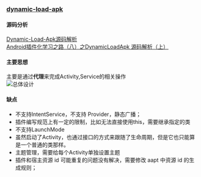 ### [dynamic-load-apk](https://github.com/singwhatiwanna/dynamic-load-apk)  
#### 源码分析  
[Dynamic-Load-Apk源码解析](http://www.jianshu.com/p/30114b7176a3)    
[Android插件化学习之路（八）之DynamicLoadApk 源码解析（上）](http://blog.csdn.net/u012124438/article/details/53241755)

#### 主要思想  
主要是通过**代理**来完成Activity,Service的相关操作     
![总体设计](https://raw.githubusercontent.com/android-cn/android-open-project-analysis/master/tool-lib/plugin/dynamic-load-apk/image/overall-design.png)



#### 缺点  
* 不支持IntentService，不支持 Provider，静态广播；         
* 插件编写规范上有一定的限制，比如无法直接使用this，需要继承指定的类      
* 不支持LaunchMode  
* 虽然启动了Activity，也通过接口的方式来跟随了生命周期，但是它也只能算是一个普通的类那样。  
* 主题管理，需要给每个Activity单独设置主题    
* 插件和宿主资源 id 可能重复的问题没有解决，需要修改 aapt 中资源 id 的生成规则；  
